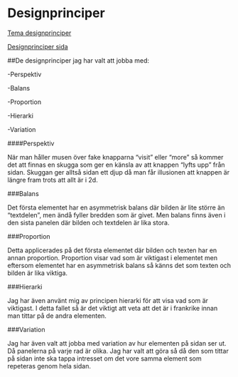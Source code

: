 Designprinciper
=======================
<a href="?style=kmom06-designprinciper">Tema designprinciper</a>

<a href="designprinciper">Designprinciper sida</a>

##De designprinciper jag har valt att jobba med:

-Perspektiv

-Balans

-Proportion

-Hierarki

-Variation

####Perspektiv

När man håller musen över fake knapparna “visit” eller “more” så kommer det att finnas en skugga som ger en känsla av att knappen “lyfts upp” från sidan. Skuggan ger alltså sidan ett djup då man får illusionen att knappen är längre fram trots att allt är i 2d.

###Balans

Det första elementet har en asymmetrisk balans där bilden är lite större än “textdelen”, men ändå fyller bredden som är givet. Men balans finns även i den sista panelen där bilden och textdelen är lika stora.

###Proportion

Detta applicerades på det första elementet där bilden och texten har en annan proportion. Proportion visar vad som är viktigast i elementet men eftersom elementet har en asymmetrisk balans så känns det som texten och bilden är lika viktiga.

###Hierarki

Jag har även använt mig av principen hierarki för att visa vad som är viktigast. I detta fallet så är det viktigt att veta att det är i frankrike innan man tittar på de andra elementen.

###Variation

Jag har även valt att jobba med variation av hur elementen på sidan ser ut. Då panelerna på varje rad är olika. Jag har valt att göra så då den som tittar på sidan inte ska tappa intresset om det vore samma element som repeteras genom hela sidan.
